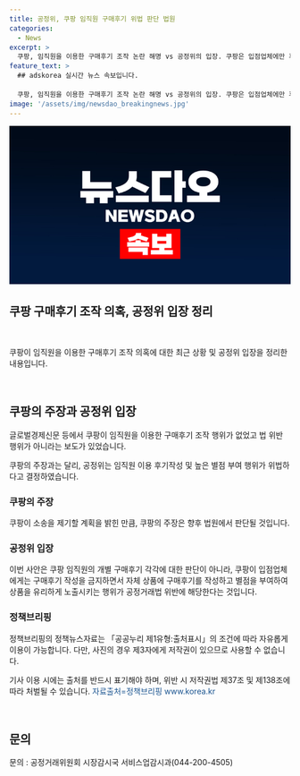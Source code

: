 ```yaml
---
title: 공정위, 쿠팡 임직원 구매후기 위법 판단 법원
categories:
  - News
excerpt: >
  쿠팡, 임직원을 이용한 구매후기 조작 논란 해명 vs 공정위의 입장. 쿠팡은 입점업체에만 후기 작성 금지를 주장하며 법적 대응 예고. 그러나 공정위는 이를 위반으로 판단하고 있다. 쿠팡의 주장과 공정위의 입장이 상충되고 있어 관심이 증폭될 전망이다. 논란의 중심에 선 쿠팡은 법원 판단을 기다리는 모습이다. 사실 관련 편향된 보도에 주의를 요구하고 있다.
feature_text: >
  ## adskorea 실시간 뉴스 속보입니다.

  쿠팡, 임직원을 이용한 구매후기 조작 논란 해명 vs 공정위의 입장. 쿠팡은 입점업체에만 후기 작성 금지를 주장하며 법적 대응 예고. 그러나 공정위는 이를 위반으로 판단하고 있다. 쿠팡의 주장과 공정위의 입장이 상충되고 있어 관심이 증폭될 전망이다. 논란의 중심에 선 쿠팡은 법원 판단을 기다리는 모습이다. 사실 관련 편향된 보도에 주의를 요구하고 있다.
image: '/assets/img/newsdao_breakingnews.jpg'
---
```


<p><img src="/assets/img/newsdao_breakingnews.jpg" alt="adskorea 속보" /></p>

<h2 data-ke-size="size26">쿠팡 구매후기 조작 의혹, 공정위 입장 정리</h2>

<p data-ke-size="size16">&nbsp;</p>

<p>쿠팡이 임직원을 이용한 구매후기 조작 의혹에 대한 최근 상황 및 공정위 입장을 정리한 내용입니다.</p>

<p data-ke-size="size16">&nbsp;</p>

<h2>쿠팡의 주장과 공정위 입장</h2>

<p data-ke-size="size16">글로벌경제신문 등에서 쿠팡이 임직원을 이용한 구매후기 조작 행위가 없었고 법 위반 행위가 아니라는 보도가 있었습니다.</p>

<p data-ke-size="size16">쿠팡의 주장과는 달리, 공정위는 임직원 이용 후기작성 및 높은 별점 부여 행위가 위법하다고 결정하였습니다.</p>

<h3>쿠팡의 주장</h3>

<p data-ke-size="size16">쿠팡이 소송을 제기할 계획을 밝힌 만큼, 쿠팡의 주장은 향후 법원에서 판단될 것입니다.</p>

<h3>공정위 입장</h3>

<p data-ke-size="size16">이번 사안은 쿠팡 임직원의 개별 구매후기 각각에 대한 판단이 아니라, 쿠팡이 입점업체에게는 구매후기 작성을 금지하면서 자체 상품에 구매후기를 작성하고 별점을 부여하여 상품을 유리하게 노출시키는 행위가 공정거래법 위반에 해당한다는 것입니다.</p>

<h3>정책브리핑</h3>

<p data-ke-size="size16">정책브리핑의 정책뉴스자료는 「공공누리 제1유형:출처표시」의 조건에 따라 자유롭게 이용이 가능합니다. 다만, 사진의 경우 제3자에게 저작권이 있으므로 사용할 수 없습니다.</p>

<p data-ke-size="size16">기사 이용 시에는 출처를 반드시 표기해야 하며, 위반 시 저작권법 제37조 및 제138조에 따라 처벌될 수 있습니다. <span style="color: #1a5490;">자료출처=정책브리핑 www.korea.kr</span></p>

<p data-ke-size="size16">&nbsp;</p>

<h2>문의</h2>

<p data-ke-size="size16">문의 : 공정거래위원회 시장감시국 서비스업감시과(044-200-4505)</p>

<p data-ke-size="size16">&nbsp;</p>

<p data-ke-size="size16">&nbsp;</p>

